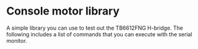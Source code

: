 # Console motor library

 A simple library you can use to test out the TB6612FNG H-bridge. The following includes a list of commands that you can execute with the serial monitor. 
